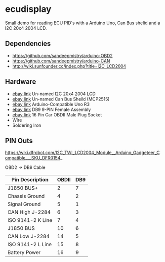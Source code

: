 # ecudisplay
Small demo for reading ECU PID's with a Arduino Uno, Can Bus shelid and a I2C 20x4 2004 LCD. 


## Dependencies 

* https://github.com/sandeepmistry/arduino-OBD2
* https://github.com/sandeepmistry/arduino-CAN
* http://wiki.sunfounder.cc/index.php?title=I2C_LCD2004

## Hardware

* [ebay link](https://www.ebay.com.au/itm/AU-I2C-20x4-2004-LCD-Display-Module-Shield-Character-Blue-Blacklight-For-Arduino/153428038336?hash=item23b90612c0&_trkparms=ispr%3D1&enc=AQADAAADQFjVrDbVsZ8oH%2F8PNHtt9VX4%2Fw7FZcmMuqsX8uaFEduVdj%2FjxipN1xUZmtcBP714iavmhohqtIhdl6lKlkUWt14gLN0jK05bL6SF0eI%2Btq2RImDgeoHIqU3lt%2BQ3YqyBzk%2Bxn6KqAAGChrin7Ed5iAm%2FeHIZLfb9iquEPIm06mmeRP1tWzM0M3ywHws8xeCzpjNlUqjN968pvVaSsYmtTdeO%2BDRVnWpMVH3YhiCR16nkgAx5AnrrtClv7cNPGSjyUVGR811lEGHRKwo1jizRvWjV%2FBglyTwfWOwBPMseioxbK%2Bb0aImxcG2WJVMUaoorLejfc6rqnhxCtINEMl7Lv2r7fJp%2FL5NqNIjJfNKzKX3l06Gm0Q69N%2FBnhW8mjOXuBYuLLKVLpGlJOG5i%2BbWIFEt%2FER4fa%2B9ul6xkPiJ5Hqx6YwCdbJuQbe0wcGjIyUPBCYsGyW4AJi%2FWAAlw3qmmXznVY61O3%2FVd1Ua%2FBKXeUjNGFwgMIo5BEwGfDrarA6WaTrOZteEZ8oV7eC2zOEIBK%2FykTSZBKW96TdFoYx0Z%2FhWUM3BcHpMxem7cezklZ5HwLJuws5xIx3eqEML2FfEjchlOntovcuTmyB6iFKH%2FThGU09ljIaqoSKMvNHFxDitWxuQqBmdieLXMivd84vPhTeaRgv3o20JXx0AS6I1hOErHTfEDWj1dEeHeISIdAlarmoLEDsJ7Osk0UyT6ARJeVew8CSgF%2BS7dWMGjr0x0Fh42Gv639qVnEXsUWu5LeJ9vPcXS0I%2FA7gaJtoaRav8ebhEeXYbUHnEhlwsQ2nCjUQ40jvKiNXHuSP4K%2B9qN27IcThqtbm%2FbnYt8c%2Fbb1xmeEB1lsUB7k8LNYFKejBiODKbHdO9jsj%2BNE2OTAVHV6v%2BclHNgnFvGtCgWtsXdHOTFwh8SCAWjibHz61KnOU6FQztw6jTeCOx365yFrg%2BCi7Jv8FWiN9XO8CIs3qK1RmS2MxpzfBY7ptjGbNw1Tkq5zKMEltKDJ%2FlXw4YAiAS2Zokh8iZhj1N4KGLm%2FYXpYhBPfV2Pag1lj0RHAhYno%2FutseVR5rH27PEmX66EfDecFLFHhCWRNIKQVzYnx3VFjqzpc%2Bk%3D&checksum=153428038336f4424398651841caa9bdaa9caf803feb&frcectupt=true) Un-named I2C 20x4 2004 LCD
* [ebay link](https://www.ebay.com.au/itm/SPI-MCP2515-EF02037-CAN-BUS-Shield-Controller-Communication-Board-FA/123779175513?hash=item1cd1d05459:g:i7QAAOSwi~Vc59cc&frcectupt=true) Un-named Can Bus Sheild (MCP2515)
* [ebay link](https://www.ebay.com.au/itm/Arduino-Compatible-Uno-R3-ATMega328P-USB-Cable-AU-Stock-Fast-Ship/191430215410?epid=24028584907&hash=item2c922146f2:g:K3sAAOSwiCRUeVLM&frcectupt=true) Arduino-Compatible Uno R3
* [ebay link](https://www.ebay.com.au/itm/10-set-Serial-RS232-DB9-9-PIN-Female-Assembly-Solder-Plug-Connector-with-Shell/362317344417?hash=item545bcbeea1:g:tUkAAOSwvKha9poN) DB9 9-PIN Female Assembly
* [ebay link](https://www.ebay.com.au/itm/16-Pin-Car-OBDII-OBD2-Diagnosis-Tool-Adaptor-Connectors-Male-Plug-Socket/323821087342?hash=item4b653daa6e:g:fgwAAOSwqu1c77Zx) 16 Pin Car OBDII Male Plug Socket
* Wire
* Soldering Iron

## PIN Outs

https://wiki.dfrobot.com/I2C_TWI_LCD2004_Module__Arduino_Gadgeteer_Compatible___SKU_DFR0154_

OBD2 -> DB9 Cable 

| Pin Description | OBDII | DB9 |
| --- | --- | --- |
| J1850 BUS+ | 2 | 7 |
| Chassis Ground | 4 | 2 |
| Signal Ground | 5 | 1 |
| CAN High J-2284 | 6 | 3 |
| ISO 9141-2 K Line | 7 | 4 |
| J1850 BUS | 10 | 6 |
| CAN Low J-2284 | 14 | 5 |
| ISO 9141-2 L Line | 15 | 8 |
| Battery Power | 16 | 9 |

